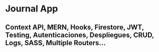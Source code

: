 # Journal App

## Context API, MERN, Hooks, Firestore, JWT, Testing, Autenticaciones, Despliegues, CRUD, Logs, SASS, Multiple Routers...